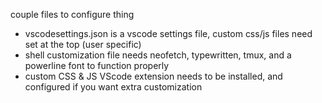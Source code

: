 couple files to configure thing

   - vscodesettings.json is a vscode settings file, custom css/js files need set at the top (user specific)
   - shell customization file needs neofetch, typewritten, tmux, and a powerline font to function properly
   - custom CSS & JS VScode extension needs to be installed, and configured if you want extra customization
